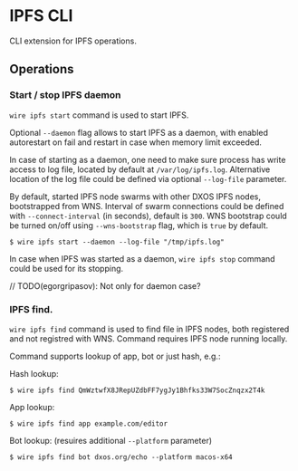 # IPFS CLI

CLI extension for IPFS operations.

## Operations

### Start / stop IPFS daemon

`wire ipfs start` command is used to start IPFS.

Optional `--daemon` flag allows to start IPFS as a daemon, with enabled autorestart on fail and restart in case when memory limit exceeded.

In case of starting as a daemon, one need to make sure process has write access to log file, located by default at `/var/log/ipfs.log`. Alternative location of the log file could be defined via optional `--log-file` parameter.

By default, started IPFS node swarms with other DXOS IPFS nodes, bootstrapped from WNS. Interval of swarm connections could be defined with `--connect-interval` (in seconds), default is `300`. WNS bootstrap could be turned on/off using `--wns-bootstrap` flag, which is `true` by default.

```
$ wire ipfs start --daemon --log-file "/tmp/ipfs.log"
```

In case when IPFS was started as a daemon, `wire ipfs stop` command could be used for its stopping.

// TODO(egorgripasov): Not only for daemon case?

### IPFS find.

`wire ipfs find` command is used to find file in IPFS nodes, both registered and not registred with WNS. Command requires IPFS node running locally.

Command supports lookup of app, bot or just hash, e.g.:

Hash lookup:

```
$ wire ipfs find QmWztwfX8JRepUZdbFF7ygJy1Bhfks33W7SocZnqzx2T4k
```

App lookup:

```
$ wire ipfs find app example.com/editor
```

Bot lookup: (resuires additional `--platform` parameter)

```
$ wire ipfs find bot dxos.org/echo --platform macos-x64
```

